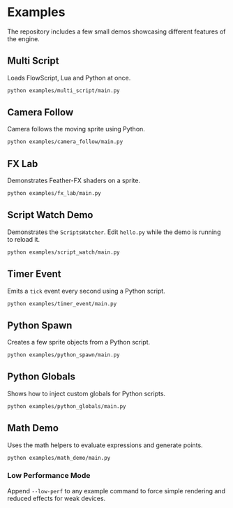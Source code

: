 # Examples

The repository includes a few small demos showcasing different features of the engine.


## Multi Script

Loads FlowScript, Lua and Python at once.

```bash
python examples/multi_script/main.py
```

## Camera Follow

Camera follows the moving sprite using Python.

```bash
python examples/camera_follow/main.py
```


## FX Lab

Demonstrates Feather-FX shaders on a sprite.

```bash
python examples/fx_lab/main.py
```


## Script Watch Demo

Demonstrates the `ScriptsWatcher`. Edit `hello.py` while the demo is running to reload it.

```bash
python examples/script_watch/main.py
```


## Timer Event

Emits a `tick` event every second using a Python script.

```bash
python examples/timer_event/main.py
```


## Python Spawn

Creates a few sprite objects from a Python script.

```bash
python examples/python_spawn/main.py
```

## Python Globals

Shows how to inject custom globals for Python scripts.

```bash
python examples/python_globals/main.py
```

## Math Demo

Uses the math helpers to evaluate expressions and generate points.

```bash
python examples/math_demo/main.py
```


### Low Performance Mode

Append `--low-perf` to any example command to force simple rendering and
reduced effects for weak devices.
